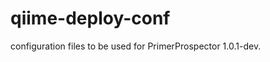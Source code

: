 qiime-deploy-conf
=================

configuration files to be used for PrimerProspector 1.0.1-dev.
